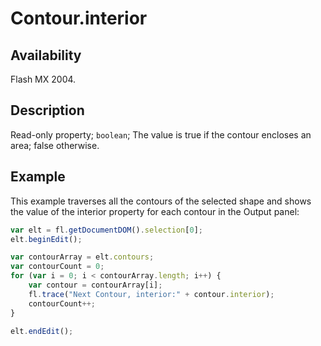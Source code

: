 # Contour.interior

## Availability

Flash MX 2004.

## Description

Read-only property; `boolean`; The value is true if the contour encloses an area; false otherwise.

## Example

This example traverses all the contours of the selected shape and shows the value of the interior property for each contour in the Output panel:

```javascript
var elt = fl.getDocumentDOM().selection[0];
elt.beginEdit();

var contourArray = elt.contours;
var contourCount = 0;
for (var i = 0; i < contourArray.length; i++) {
    var contour = contourArray[i];
    fl.trace("Next Contour, interior:" + contour.interior);
    contourCount++;
}

elt.endEdit();
```
